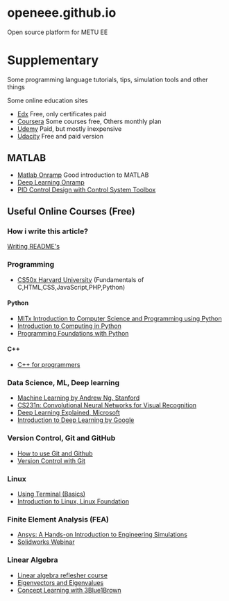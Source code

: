 # openeee.github.io
Open source platform for METU EE


# Supplementary
Some programming language tutorials, tips, simulation tools and other things

Some online education sites
* [Edx](https://www.edx.org)  Free, only certificates paid
* [Coursera](https://www.coursera.org/) Some courses free, Others monthly plan
* [Udemy](https://www.udemy.com) Paid, but mostly inexpensive
* [Udacity](https://www.udacity.com/) Free and paid version

## MATLAB
* [Matlab Onramp](https://www.mathworks.com/training-schedule/matlab-onramp.html)  Good introduction to MATLAB
* [Deep Learning Onramp](https://www.mathworks.com/training-schedule/deep-learning-onramp)
* [PID Control Design with Control System Toolbox](https://www.youtube.com/watch?v=2tKe0caUv1I&list=PLn8PRpmsu08qqzGklWmIZVEbaNAy4GdQ7)

## Useful Online Courses (Free)
### How i write this article?
[Writing README's](https://www.udacity.com/course/writing-readmes--ud777)

### Programming
* [CS50x Harvard University](https://www.edx.org/course/cs50s-introduction-computer-science-harvardx-cs50x) (Fundamentals of C,HTML,CSS,JavaScript,PHP,Python)

#### Python 
* [MITx Introduction to Computer Science and Programming using Python](https://www.edx.org/course/introduction-to-computer-science-and-programming-using-python)
* [Introduction to Computing in Python](https://www.edx.org/xseries/gtx-introduction-to-computing-in-python#courses)
* [Programming Foundations with Python](https://www.udacity.com/course/programming-foundations-with-python--ud036)
#### C++
* [C++ for programmers](https://www.udacity.com/course/c-for-programmers--ud210)

### Data Science, ML, Deep learning
* [Machine Learning by Andrew Ng. Stanford](https://www.coursera.org/learn/machine-learning)
* [CS231n: Convolutional Neural Networks for Visual Recognition](https://www.youtube.com/watch?v=NfnWJUyUJYU&index=1&list=PLkt2uSq6rBVctENoVBg1TpCC7OQi31AlC)
* [Deep Learning Explained, Microsoft](https://www.edx.org/course/deep-learning-explained)
* [Introduction to Deep Learning by Google](https://www.udacity.com/course/deep-learning--ud730)

### Version Control, Git and GitHub
* [How to use Git and Github](https://www.udacity.com/course/how-to-use-git-and-github--ud775)
* [Version Control with Git](https://www.udacity.com/course/version-control-with-git--ud123)

### Linux 
* [Using Terminal (Basics)](https://www.udacity.com/course/linux-command-line-basics--ud595)
* [Introduction to Linux, Linux Foundation](https://training.linuxfoundation.org/training/introduction-to-linux/)

### Finite Element Analysis (FEA)
* [Ansys: A Hands-on Introduction to Engineering Simulations](https://courses.edx.org/courses/course-v1:CornellX+ENGR2000X+1T2018/course)
* [Solidworks Webinar](https://www.youtube.com/watch?v=4T1UaLrJoDk)

### Linear Algebra 
* [Linear algebra reflesher course](https://www.udacity.com/course/linear-algebra-refresher-course--ud953)
* [Eigenvectors and Eigenvalues](https://www.udacity.com/course/eigenvectors-and-eigenvalues--ud104)
* [Concept Learning with 3Blue1Brown](https://www.youtube.com/watch?v=fNk_zzaMoSs&list=PLZHQObOWTQDPD3MizzM2xVFitgF8hE_ab)




